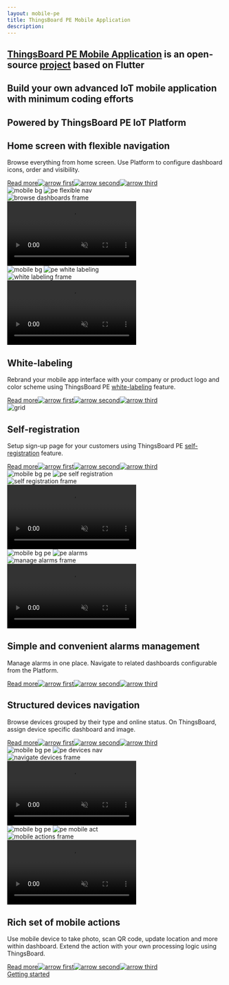 ```yaml
---
layout: mobile-pe
title: ThingsBoard PE Mobile Application
description:
---
```


<section id="intro">
    <main>
        <h1><a href="/docs/pe/mobile/">ThingsBoard PE Mobile Application</a> is an open-source <a href="https://github.com/thingsboard/flutter_thingsboard_pe_app">project</a> based on Flutter</h1>
        <h2 class="second">Build your own advanced IoT mobile application with minimum coding efforts</h2>
        <h2 class="second">Powered by ThingsBoard PE IoT Platform</h2>
    </main>
</section>

<section class="features">
    <main>
        <div class="features-top">
            <div class="background">
                <div class="main1"></div><div class="small1"></div><div class="small2"></div><div class="small3"></div>
            </div>
            <div class="block">
                <div class="feature-des"><h2>Home screen with flexible navigation</h2>
                    <p>Browse everything from home screen. Use Platform to configure dashboard icons, order and visibility.</p>
                    <a class="read-more-button" href="/docs/pe/mobile/customize-dashboards/">Read more<img class="arrow first" src="https://img.thingsboard.io/pe/read-more-arrow.svg" alt="arrow first"><img class="arrow second" src="https://img.thingsboard.io/pe/read-more-arrow.svg" alt="arrow second"><img class="arrow third" src="https://img.thingsboard.io/pe/read-more-arrow.svg" alt="arrow third"></a>
                </div>
                <div class="preview">
                    <div class="mobile-frame ios">
                        <img class="phone-bg points" src="https://img.thingsboard.io/mobile/pe/mobile-bg-pe.svg" alt="mobile bg">
                        <img class="phone-bg web flexible" src="https://img.thingsboard.io/mobile/pe/pe-flexible-nav.svg" alt="pe flexible nav">
                        <div class="phone-shadow pe"></div>
                        <div class="frame-image">
                            <img src="https://img.thingsboard.io/mobile/pe/browse-dashboards-frame.png" alt="browse dashboards frame">
                        </div>
                        <div class="frame-video">
                            <video autoplay loop preload="auto" muted playsinline>
                                 <source src="https://video.thingsboard.io/mobile/pe/browse-dashboards.mp4" type="video/mp4">
                                 <source src="https://video.thingsboard.io/mobile/pe/browse-dashboards.webm" type="video/webm">
                            </video>
                        </div>
                    </div>
                </div>
            </div>
            <div class="block vis">
                <div class="preview">
                    <div class="mobile-frame ios">
                        <img class="phone-bg points right" src="https://img.thingsboard.io/mobile/pe/mobile-bg-pe.svg" alt="mobile bg">
                        <img class="phone-bg web right w-label" src="https://img.thingsboard.io/mobile/pe/pe-white-labeling.svg" alt="pe white labeling">
                        <div class="phone-shadow right pe"></div>
                        <div class="frame-image">
                            <img src="https://img.thingsboard.io/mobile/pe/white-labeling-frame.png" alt="white labeling frame">
                        </div>
                        <div class="frame-video">
                            <video autoplay loop preload="auto" muted playsinline>
                                 <source src="https://video.thingsboard.io/mobile/pe/white-labeling.mp4" type="video/mp4">
                                 <source src="https://video.thingsboard.io/mobile/pe/white-labeling.webm" type="video/webm">
                            </video>
                        </div>
                    </div>
                </div>
                <div class="feature-des"><h2>White-labeling</h2>
                    <p>Rebrand your mobile app interface with your company or product logo and color scheme using ThingsBoard PE <a href="/docs/pe/user-guide/white-labeling/">white-labeling</a> feature.</p>
                    <a class="read-more-button" href="/docs/pe/mobile/white-labeling/">Read more<img class="arrow first" src="https://img.thingsboard.io/pe/read-more-arrow.svg" alt="arrow first"><img class="arrow second" src="https://img.thingsboard.io/pe/read-more-arrow.svg" alt="arrow second"><img class="arrow third" src="https://img.thingsboard.io/pe/read-more-arrow.svg" alt="arrow third"></a>
                </div>
            </div>
        </div>
    </main>
</section>

<section class="features">
    <main>
        <div class="features-top">
            <div class="background">
                <div class="main2"></div><img src="https://img.thingsboard.io/grid.svg" alt="grid"><div class="small4"></div><div class="small5"></div>
            </div>
            <div class="block dark">
                <div class="feature-des"><h2>Self-registration</h2>
                    <p>Setup sign-up page for your customers using ThingsBoard PE <a href="/docs/pe/user-guide/self-registration/">self-registration</a> feature.</p>
                    <a class="read-more-button" href="/docs/pe/mobile/self-registration/">Read more<img class="arrow first" src="https://img.thingsboard.io/pe/read-more-arrow.svg" alt="arrow first"><img class="arrow second" src="https://img.thingsboard.io/pe/read-more-arrow.svg" alt="arrow second"><img class="arrow third" src="https://img.thingsboard.io/pe/read-more-arrow.svg" alt="arrow third"></a>
                </div>
                <div class="preview">
                    <div class="mobile-frame ios">
                        <img class="phone-bg points" src="https://img.thingsboard.io/mobile/pe/mobile-bg-pe.svg" alt="mobile bg pe">
                        <img class="phone-bg web self-reg" src="https://img.thingsboard.io/mobile/pe/pe-self-registration.svg" alt="pe self registration">
                        <div class="phone-shadow pe"></div>
                        <div class="frame-image">
                            <img src="https://img.thingsboard.io/mobile/pe/self-registration-frame.png" alt="self registration frame">
                        </div>
                        <div class="frame-video">
                            <video autoplay loop preload="auto" muted playsinline>
                                 <source src="https://video.thingsboard.io/mobile/pe/self-registration.mp4" type="video/mp4">
                                 <source src="https://video.thingsboard.io/mobile/pe/self-registration.webm" type="video/webm">
                            </video>
                        </div>
                    </div>
                </div>
            </div>
            <div class="block micro">
                <div class="preview">
                    <div class="mobile-frame ios">
                        <img class="phone-bg points right" src="https://img.thingsboard.io/mobile/pe/mobile-bg-pe.svg" alt="mobile bg pe">
                        <img class="phone-bg web right alarms-m" src="https://img.thingsboard.io/mobile/pe/pe-alarms-m.svg" alt="pe alarms">
                        <div class="phone-shadow right pe"></div>
                        <div class="frame-image">
                            <img src="https://img.thingsboard.io/mobile/pe/manage-alarms-frame.png" alt="manage alarms frame">
                        </div>
                        <div class="frame-video">
                            <video autoplay loop preload="auto" muted playsinline>
                                 <source src="https://video.thingsboard.io/mobile/pe/manage-alarms.mp4" type="video/mp4">
                                 <source src="https://video.thingsboard.io/mobile/pe/manage-alarms.webm" type="video/webm">
                            </video>
                        </div>
                    </div>
                </div>
                <div class="feature-des"><h2>Simple and convenient alarms management</h2>
                    <p>Manage alarms in one place. Navigate to related dashboards configurable from the Platform.</p>
                    <a class="read-more-button" href="/docs/pe/mobile/alarm-dashboard/">Read more<img class="arrow first" src="https://img.thingsboard.io/pe/read-more-arrow.svg" alt="arrow first"><img class="arrow second" src="https://img.thingsboard.io/pe/read-more-arrow.svg" alt="arrow second"><img class="arrow third" src="https://img.thingsboard.io/pe/read-more-arrow.svg" alt="arrow third"></a>
                </div>
            </div>
        </div>
    </main>
</section>

<section class="features">
    <main>
        <div class="features-top">
            <div class="background">
                <div class="main3"></div><div class="small6"></div><div class="small7"></div><div class="small8"></div>
            </div>
            <div class="block">
                <div class="feature-des"><h2>Structured devices navigation</h2>
                    <p>Browse devices grouped by their type and online status. On ThingsBoard, assign device specific dashboard and image.</p>
                    <a class="read-more-button" href="/docs/pe/mobile/customize-devices/">Read more<img class="arrow first" src="https://img.thingsboard.io/pe/read-more-arrow.svg" alt="arrow first"><img class="arrow second" src="https://img.thingsboard.io/pe/read-more-arrow.svg" alt="arrow second"><img class="arrow third" src="https://img.thingsboard.io/pe/read-more-arrow.svg" alt="arrow third"></a>
                </div>
                <div class="preview">
                    <div class="mobile-frame ios">
                        <img class="phone-bg points" src="https://img.thingsboard.io/mobile/pe/mobile-bg-pe.svg" alt="mobile bg pe">
                        <img class="phone-bg web devices-nav" src="https://img.thingsboard.io/mobile/pe/pe-devices-nav.svg" alt="pe devices nav">
                        <div class="phone-shadow pe"></div>
                        <div class="frame-image">
                            <img src="https://img.thingsboard.io/mobile/pe/navigate-devices-frame.png" alt="navigate devices frame">
                        </div>
                        <div class="frame-video">
                            <video autoplay loop preload="auto" muted playsinline>
                                 <source src="https://video.thingsboard.io/mobile/pe/navigate-devices.mp4" type="video/mp4">
                                 <source src="https://video.thingsboard.io/mobile/pe/navigate-devices.webm" type="video/webm">
                            </video>
                        </div>
                    </div>
                </div>
            </div>
            <div class="block micro">
                <div class="preview act">
                    <div class="mobile-frame ios">
                        <img class="phone-bg points" src="https://img.thingsboard.io/mobile/pe/mobile-bg-pe.svg" alt="mobile bg pe">
                        <img class="phone-bg web mobile-act" src="https://img.thingsboard.io/mobile/pe/pe-mobile-act.svg" alt="pe mobile act">
                        <div class="phone-shadow pe"></div>
                        <div class="frame-image">
                            <img src="https://img.thingsboard.io/mobile/pe/mobile-actions-frame.png" alt="mobile actions frame">
                        </div>
                        <div class="frame-video">
                            <video autoplay loop preload="auto" muted playsinline>
                                 <source src="https://video.thingsboard.io/mobile/pe/mobile-actions.mp4" type="video/mp4">
                                 <source src="https://video.thingsboard.io/mobile/pe/mobile-actions.webm" type="video/webm">
                            </video>
                        </div>
                    </div>
                </div>
                <div class="feature-des"><h2>Rich set of mobile actions</h2>
                    <p>Use mobile device to take photo, scan QR code, update location and more within dashboard. Extend the action with your own processing logic using ThingsBoard.</p>
                    <a class="read-more-button" href="/docs/pe/mobile/mobile-actions/">Read more<img class="arrow first" src="https://img.thingsboard.io/pe/read-more-arrow.svg" alt="arrow first"><img class="arrow second" src="https://img.thingsboard.io/pe/read-more-arrow.svg" alt="arrow second"><img class="arrow third" src="https://img.thingsboard.io/pe/read-more-arrow.svg" alt="arrow third"></a>
                </div>
            </div>
            <div class="background bottom">
                <div class="bottom"></div><div class="small9"></div>
            </div>
        </div>
    </main>
</section>

<section id="bottom">
    <main>
        <a href="/docs/pe/mobile/getting-started/" class="getting-started">Getting started</a>
    </main>
</section>
